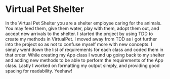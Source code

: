 # Virtual Pet Shelter
In the Virtual Pet Shelter you are a shelter employee caring for the animals. You may feed them, give them water, play
with them, adopt them out, and accept new arrivals to the shelter. I started the project by using TDD to create my 
methods in VirtualPet. I moved away from TDD as i got further into the project so as not to confuse myself more with
new concepts. I simply went down the list of requirements for each class and coded them in that order. While creating 
my App class I wound up going back to my shelter and adding new methods to be able to perform the requirements of the
App class. Lastly I worked on formatting my output simply, and providing good spacing for readability. Yeehaw!